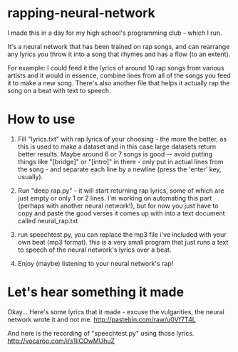 # rapping-neural-network
I made this in a day for my high school's programming club - which I run.

It's a neural network that has been trained on rap songs, and can rearrange any lyrics you throw it into a song that rhymes and has a flow (to an extent).

For example: I could feed it the lyrics of around 10 rap songs from various artists and it would in essence, combine lines from all of the songs you feed it to make a new song. There's also another file that helps it actually rap the song on a beat with text to speech.


# How to use
1. Fill "lyrics.txt" with rap lyrics of your choosing - the more the better, as this is used to make a dataset and in this case large datasets return better results. Maybe around 6 or 7 songs is good -- avoid putting things like "[bridge]" or "[intro]" in there - only put in actual lines from the song - and separate each line by a newline (press the 'enter' key, usually).

2. Run "deep rap.py" - it will start returning rap lyrics, some of which are just empty or only 1 or 2 lines. I'm working on automating this part (perhaps with another neural network!), but for now you just have to copy and paste the good verses it comes up with into a text document called neural_rap.txt

3. run speechtest.py, you can replace the mp3 file i've included with your own beat (mp3 format). this is a very small program that just runs a text to speech of the neural network's lyrics over a beat.

4. Enjoy (maybe) listening to your neural network's rap!

# Let's hear something it made
Okay... Here's some lyrics that it made - excuse the vulgarities, the neural network wrote it and not me.
http://pastebin.com/raw/u0Vf7T4L

And here is the recording of "speechtest.py" using those lyrics.
http://vocaroo.com/i/s1liCOwMUhuZ
